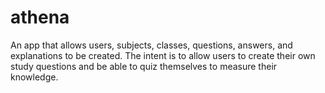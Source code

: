 # athena
An app that allows users, subjects, classes, questions, answers, and explanations to be created. The intent is to allow users to create their own study questions and be able to quiz themselves to measure their knowledge.
